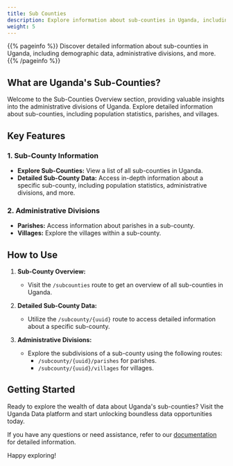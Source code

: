 ```yaml
---
title: Sub Counties
description: Explore information about sub-counties in Uganda, including administrative divisions and key features.
weight: 5
---
```


{{% pageinfo %}}
Discover detailed information about sub-counties in Uganda, including demographic data, administrative divisions, and more.
{{% /pageinfo %}}

## What are Uganda's Sub-Counties?

Welcome to the Sub-Counties Overview section, providing valuable insights into the administrative divisions of Uganda. Explore detailed information about sub-counties, including population statistics, parishes, and villages.

## Key Features

### 1. Sub-County Information

- **Explore Sub-Counties:** View a list of all sub-counties in Uganda.
- **Detailed Sub-County Data:** Access in-depth information about a specific sub-county, including population statistics, administrative divisions, and more.

### 2. Administrative Divisions

- **Parishes:** Access information about parishes in a sub-county.
- **Villages:** Explore the villages within a sub-county.

## How to Use

1. **Sub-County Overview:**

   - Visit the `/subcounties` route to get an overview of all sub-counties in Uganda.

2. **Detailed Sub-County Data:**

   - Utilize the `/subcounty/{uuid}` route to access detailed information about a specific sub-county.

3. **Administrative Divisions:**
   - Explore the subdivisions of a sub-county using the following routes:
     - `/subcounty/{uuid}/parishes` for parishes.
     - `/subcounty/{uuid}/villages` for villages.

## Getting Started

Ready to explore the wealth of data about Uganda's sub-counties? Visit the Uganda Data platform and start unlocking boundless data opportunities today.

If you have any questions or need assistance, refer to our [documentation](https://docs.uganda-data.com) for detailed information.

Happy exploring!
